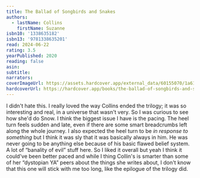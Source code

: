 ```yaml
---
title: The Ballad of Songbirds and Snakes
authors:
  - lastName: Collins
    firstName: Suzanne
isbn10: '1338635182'
isbn13: '9781338635201'
read: 2024-06-22
rating: 3.5
yearPublished: 2020
reading: false
asin:
subtitle:
narrators:
coverImageUrl: https://assets.hardcover.app/external_data/60155070/1a615511c6859c37b49ab663bcb279e8528024c5.jpeg
hardcoverUrl: https://hardcover.app/books/the-ballad-of-songbirds-and-snakes/editions/30399380
---
```


I didn't hate this. I really loved the way Collins ended the trilogy; it was so interesting and real, in a universe that wasn't very. So I was curious to see how she'd do Snow. I think the biggest issue I have is the pacing. The heel turn feels sudden and late, even if there are some smart breadcrumbs left along the whole journey. <x-spoiler>I also expected the heel turn to be _in response to something_ but I think it was sly that it was basically always in him. He was never going to be anything else because of his basic flawed belief system. A lot of “banality of evil” stuff here.</x-spoiler> So I liked it overall but yeah I think it could've been better paced and while I thing Collin's is smarter than some of her “dystopian YA” peers about the things she writes about, I don't know that this one will stick with me too long, like the epilogue of the trilogy did.
